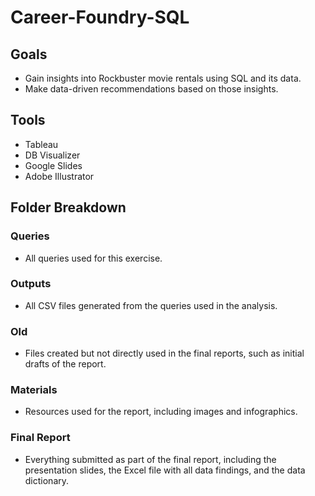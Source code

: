 # Career-Foundry-SQL

## Goals
- Gain insights into Rockbuster movie rentals using SQL and its data.
- Make data-driven recommendations based on those insights.

## Tools
- Tableau
- DB Visualizer
- Google Slides
- Adobe Illustrator

## Folder Breakdown
### Queries
- All queries used for this exercise.

### Outputs
- All CSV files generated from the queries used in the analysis.

### Old
- Files created but not directly used in the final reports, such as initial drafts of the report.

### Materials
- Resources used for the report, including images and infographics.

### Final Report
- Everything submitted as part of the final report, including the presentation slides, the Excel file with all data findings, and the data dictionary.



